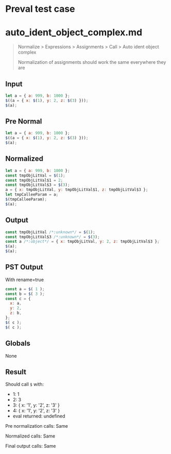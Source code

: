 # Preval test case

# auto_ident_object_complex.md

> Normalize > Expressions > Assignments > Call > Auto ident object complex
>
> Normalization of assignments should work the same everywhere they are

## Input

`````js filename=intro
let a = { a: 999, b: 1000 };
$((a = { x: $(1), y: 2, z: $(3) }));
$(a);
`````

## Pre Normal


`````js filename=intro
let a = { a: 999, b: 1000 };
$((a = { x: $(1), y: 2, z: $(3) }));
$(a);
`````

## Normalized


`````js filename=intro
let a = { a: 999, b: 1000 };
const tmpObjLitVal = $(1);
const tmpObjLitVal$1 = 2;
const tmpObjLitVal$3 = $(3);
a = { x: tmpObjLitVal, y: tmpObjLitVal$1, z: tmpObjLitVal$3 };
let tmpCalleeParam = a;
$(tmpCalleeParam);
$(a);
`````

## Output


`````js filename=intro
const tmpObjLitVal /*:unknown*/ = $(1);
const tmpObjLitVal$3 /*:unknown*/ = $(3);
const a /*:object*/ = { x: tmpObjLitVal, y: 2, z: tmpObjLitVal$3 };
$(a);
$(a);
`````

## PST Output

With rename=true

`````js filename=intro
const a = $( 1 );
const b = $( 3 );
const c = {
  x: a,
  y: 2,
  z: b,
};
$( c );
$( c );
`````

## Globals

None

## Result

Should call `$` with:
 - 1: 1
 - 2: 3
 - 3: { x: '1', y: '2', z: '3' }
 - 4: { x: '1', y: '2', z: '3' }
 - eval returned: undefined

Pre normalization calls: Same

Normalized calls: Same

Final output calls: Same
